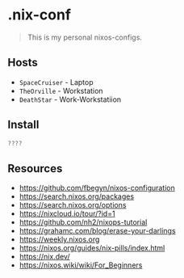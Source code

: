 # .nix-conf
> This is my personal nixos-configs.

## Hosts
* ``SpaceCruiser`` - Laptop
* ``TheOrville`` - Workstation
* ``DeathStar`` - Work-Workstatiion

## Install
```nix
????
```

## Resources
* https://github.com/fbegyn/nixos-configuration
* https://search.nixos.org/packages
* https://search.nixos.org/options
* https://nixcloud.io/tour/?id=1
* https://github.com/nh2/nixops-tutorial
* https://grahamc.com/blog/erase-your-darlings
* https://weekly.nixos.org
* https://nixos.org/guides/nix-pills/index.html
* https://nix.dev/
* https://nixos.wiki/wiki/For_Beginners

